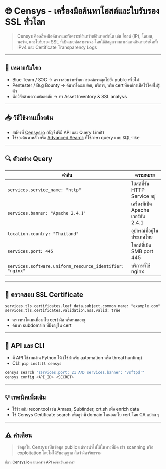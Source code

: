 # 🌐 Censys - เครื่องมือค้นหาโฮสต์และใบรับรอง SSL ทั่วโลก

> Censys คือเครื่องมือค้นหาและวิเคราะห์สินทรัพย์อินเทอร์เน็ต เช่น โฮสต์ (IP), โดเมน, พอร์ต, และใบรับรอง SSL ที่เปิดเผยต่อสาธารณะ โดยใช้ข้อมูลจากการสแกนอินเทอร์เน็ตทั้ง IPv4 และ Certificate Transparency Logs

---

## 🧠 เหมาะกับใคร
- Blue Team / SOC → ตรวจสอบว่าทรัพยากรองค์กรหลุดไปยัง public หรือไม่
- Pentester / Bug Bounty → ค้นหาโดเมนย่อย, บริการ, หรือ cert ที่องค์กรเปิดไว้โดยไม่รู้ตัว
- นักวิจัยด้านความปลอดภัย → ทำ Asset Inventory & SSL analysis

---

## 📥 วิธีใช้งานเบื้องต้น
- สมัครที่ [Censys.io](https://search.censys.io) (บัญชีฟรีมี API และ Query Limit)
- ใช้ช่องค้นหาหลัก หรือ [Advanced Search](https://search.censys.io/search) ที่ใช้ภาษา query แบบ SQL-like

---

## 🔍 ตัวอย่าง Query

| คำค้น | ความหมาย |
|--------|-----------|
| `services.service_name: "http"` | โฮสต์ที่รัน HTTP Service อยู่ |
| `services.banner: "Apache 2.4.1"` | เครื่องที่เปิด Apache เวอร์ชัน 2.4.1 |
| `location.country: "Thailand"` | อุปกรณ์ที่อยู่ในประเทศไทย |
| `services.port: 445` | โฮสต์ที่เปิด SMB port 445 |
| `services.software.uniform_resource_identifier: "nginx"` | บริการที่ใช้ nginx |

---

## 🔐 ตรวจสอบ SSL Certificate
```text
services.tls.certificates.leaf_data.subject.common_name: "example.com"
services.tls.certificates.validation.nss.valid: true
```
- ตรวจหาโดเมนที่ออกใบ cert ผิด หรือหมดอายุ
- ค้นหา subdomain ที่ฝังอยู่ใน cert

---

## 🔧 API และ CLI
- มี API ใช้งานผ่าน Python ได้ (ใช้สำหรับ automation หรือ threat hunting)
- CLI: `pip install censys`
```bash
censys search "services.port: 21 AND services.banner: 'vsftpd'"
censys config <API_ID> <SECRET>
```

---

## 💡 เทคนิคเพิ่มเติม
- ใช้ร่วมกับ recon tool เช่น Amass, Subfinder, crt.sh เพื่อ enrich data
- ใช้ Censys Certificate search เพื่อดูว่ามี domain ไหนออกใบ cert โดย CA แปลก ๆ

---

## ⚠️ คำเตือน
> ข้อมูลใน Censys เป็นข้อมูล public แต่การนำไปใช้ในทางที่ผิด เช่น scanning หรือ exploitation โดยไม่ได้รับอนุญาต ถือว่าผิดจริยธรรม

<sub>ที่มา: Censys.io และเอกสาร API อย่างเป็นทางการ</sub>
